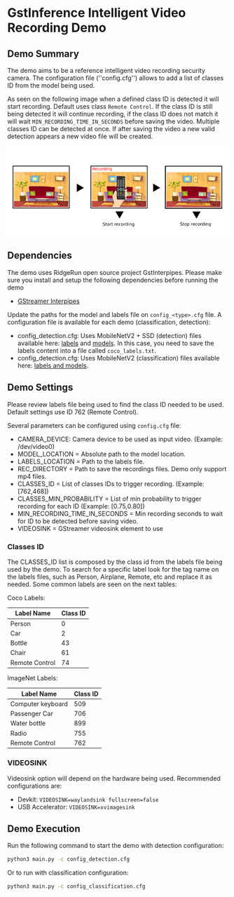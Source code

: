 # GstInference Intelligent Video Recording Demo

## Demo Summary

The demo aims to be a reference intelligent video recording security camera. The configuration file (''config.cfg'') allows to add a list of classes ID from the model being used.

As seen on the following image when a defined class ID is detected it will start recording. Default uses class ``Remote Control``. If the class ID is still being detected it will continue recording, if the class ID does not match it will wait ``MIN_RECORDING_TIME_IN_SECONDS`` before saving the video. Multiple classes ID can be detected at once. If after saving the video a new valid detection appears a new video file will be created.

![Demo Pipeline Structure](rsrc/demo.png?raw=true "Demo Pipeline Structure")

## Dependencies
The demo uses RidgeRun open source project GstInterpipes. Please make sure you install and setup the following dependencies before running the demo

* [GStreamer Interpipes](https://developer.ridgerun.com/wiki/index.php?title=GstInterpipe_-_Building_and_Installation_Guide)

Update the paths for the model and labels file on ``config_<type>.cfg`` file.
A configuration file is available for each demo <type> (classification, detection):

* config_detection.cfg: Uses MobileNetV2 + SSD (detection) files available here: [labels](https://developer.ridgerun.com/wiki/index.php?title=Coral_MobilenetV2SSD_COCO_labels) and [models](https://coral.ai/models/).
In this case, you need to save the labels content into a file called ``coco_labels.txt``.
* config_detection.cfg: Uses MobileNetV2 (classification) files available here: [labels and models](https://coral.ai/models/).

## Demo Settings

Please review labels file being used to find the class ID needed to be used. Default settings use ID 762 (Remote Control).

Several parameters can be configured using ``config.cfg`` file:

* CAMERA_DEVICE: Camera device to be used as input video. (Example: /dev/video0)
* MODEL_LOCATION = Absolute path to the model location.
* LABELS_LOCATION = Path to the labels file.
* REC_DIRECTORY = Path to save the recordings files. Demo only support mp4 files.
* CLASSES_ID = List of classes IDs to trigger recording. (Example: [762,468])
* CLASSES_MIN_PROBABILITY = List of min probability to trigger recording for each ID (Example: [0.75,0.80])
* MIN_RECORDING_TIME_IN_SECONDS = Min recording seconds to wait for ID to be detected before saving video.
* VIDEOSINK = GStreamer videosink element to use

### Classes ID
The CLASSES_ID list is composed by the class id from the labels file being used by the demo. To search for a specific label look for the tag name on the labels files, such as Person, Airplane, Remote, etc and replace it as needed. Some common labels are seen on the next tables:

Coco Labels:

| Label Name     | Class ID |
|----------------|----------|
|     Person     |     0    |
|       Car      |     2    |
|     Bottle     |    43    |
|      Chair     |    61    |
| Remote Control |    74    |

ImageNet Labels:

| Label Name        | Class ID |
|-------------------|----------|
| Computer keyboard |    509   |
|  Passenger Car    |    706   |
|  Water bottle     |    899   |
|      Radio        |    755   |
| Remote Control    |    762   |


### VIDEOSINK
Videosink option will depend on the hardware being used. Recommended configurations are:

* Devkit: ``VIDEOSINK=waylandsink fullscreen=false``
* USB Accelerator: ``VIDEOSINK=xvimagesink``


## Demo Execution

Run the following command to start the demo with detection configuration:
```bash
python3 main.py -c config_detection.cfg
```

Or to run with classification configuration:
```bash
python3 main.py -c config_classification.cfg
```